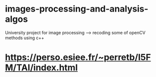 # images-processing-and-analysis-algos

University project for image processing --> recoding some of openCV methods using c++

# https://perso.esiee.fr/~perretb/I5FM/TAI/index.html
